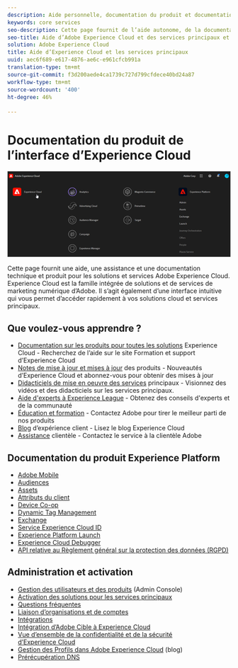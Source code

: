 ```yaml
---
description: Aide personnelle, documentation du produit et documentation technique pour Adobe Experience Cloud. Experience Cloud est la famille intégrée de solutions et de services de marketing numérique d’Adobe.
keywords: core services
seo-description: Cette page fournit de l’aide autonome, de la documentation sur les produits et de la documentation technique pour Experience Cloud.
seo-title: Aide d’Adobe Experience Cloud et des services principaux et documentation sur les produits.
solution: Adobe Experience Cloud
title: Aide d’Experience Cloud et les services principaux
uuid: aec6f689-e617-4876-ae6c-e961cfcb991a
translation-type: tm+mt
source-git-commit: f3d200aede4ca1739c727d799cfdece40bd24a87
workflow-type: tm+mt
source-wordcount: '400'
ht-degree: 46%

---
```



# Documentation du produit de l’interface d’Experience Cloud

![Experience Cloud](assets/cloud-pulldown.png)

Cette page fournit une aide, une assistance et une documentation technique et produit pour les solutions et services Adobe Experience Cloud. Experience Cloud est la famille intégrée de solutions et de services de marketing numérique d’Adobe. Il s’agit également d’une interface intuitive qui vous permet d’accéder rapidement à vos solutions cloud et services principaux.

## Que voulez-vous apprendre ?

* [Documentation sur les produits pour toutes les solutions](https://docs.adobe.com/content/help/fr-FR/experience-cloud/user-guides/home.html) Experience Cloud - Recherchez de l’aide sur le site Formation et support d’Experience Cloud
* [Notes de mise à jour et mises à jour](https://docs.adobe.com/content/help/fr-FR/release-notes/experience-cloud/current.html) des produits - Nouveautés d’Experience Cloud et abonnez-vous pour obtenir des mises à jour
* [Didacticiels de mise en oeuvre des services](https://docs.adobe.com/content/help/en/core-services-learn/tutorials/overview.html) principaux - Visionnez des vidéos et des didacticiels sur les services principaux.
* [Aide d&#39;experts à Experience League](https://landing.adobe.com/experience-league/) - Obtenez des conseils d&#39;experts et de la communauté
* [Éducation et formation](https://helpx.adobe.com/fr/learning.html?promoid=KAUDK) - Contactez Adobe pour tirer le meilleur parti de nos produits
* [Blog](https://theblog.adobe.com/customer-experience/) d’expérience client - Lisez le blog Experience Cloud
* [Assistance](https://helpx.adobe.com/fr/contact/enterprise-support.ec.html) clientèle - Contactez le service à la clientèle Adobe

## Documentation du produit Experience Platform

* [Adobe Mobile](https://docs.adobe.com/content/help/fr-FR/mobile-services/using/home.html)
* [Audiences](https://docs.adobe.com/content/help/fr-FR/core-services/interface/audiences/audience-library.html)
* [Assets](experience-cloud-assets/experience-cloud-assets.md)
* [Attributs du client](https://docs.adobe.com/content/help/fr-FR/core-services/interface/customer-attributes/attributes.html)
* [Device Co-op](https://docs.adobe.com/content/help/fr-FR/device-co-op/using/home.html)
* [Dynamic Tag Management](https://docs.adobe.com/content/help/fr-FR/dtm/using/dtm-home.html)
* [Exchange](https://experiencecloud.adobeexchange.com/)
* [Service Experience Cloud ID](https://docs.adobe.com/content/help/fr-FR/id-service/using/home.html)
* [Experience Platform Launch](https://docs.adobe.com/content/help/fr-FR/launch/using/overview.html)
* [Experience Cloud Debugger](https://docs.adobe.com/content/help/fr-FR/debugger/using/experience-cloud-debugger.html)
* [API relative au Règlement général sur la protection des données (RGPD)](https://www.adobe.io/apis/experiencecloud/gdpr.html)

## Administration et activation

* [Gestion des utilisateurs et des produits](admin-getting-started/admin-getting-started.md) (Admin Console)
* [Activation des solutions pour les services principaux](core-services/core-services.md)
* [Questions fréquentes](admin-getting-started/admin-getting-started.md)
* [Liaison d’organisations et de comptes](admin-getting-started/organizations.md)
* [Intégrations](marketing-cloud-integrations.md)
* [Intégration d’Adobe Cible à Experience Cloud](https://docs.adobe.com/content/help/fr-FR/target/using/integrate/a4t/a4t.html)
* [Vue d’ensemble de la confidentialité et de la sécurité d’Experience Cloud](assets/Adobe-Marketing-Cloud-Privacy-and-Security-Overview.pdf)
* [Gestion des Profils dans Adobe Experience Cloud](https://theblog.adobe.com/profile-management-adobe-marketing-cloud-comes-together/) (blog)
* [Prérécupération DNS](admin-getting-started/admin-getting-started.md#concept_6BC8C6856E3644F8956D7AD0A96383B7)
